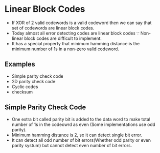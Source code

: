 # Linear Block Codes

- If XOR of 2 valid codewords is a valid codeword then we can say that set of codewords are linear block codes.
- Today almost all error detecting codes are linear block codes $\because$ Non-linear block codes are difficult to implement.
- It has a special property that minimum hamming distance is the minimum number of 1s in a non-zero valid codeword.

## Examples

- Simple parity check code
- 2D parity check code
- Cyclic codes
- checksum

## Simple Parity Check Code

- One extra bit called parity bit is added to the data word to make total number of 1s in the codeowrd as even (Some implementations use odd parity).
- Minimum hamming distance is 2, so it can detect single bit error.
- It can detect all odd number of bit errors(Whether odd parity or even parity systum) but cannot detect even number of bit errors.

